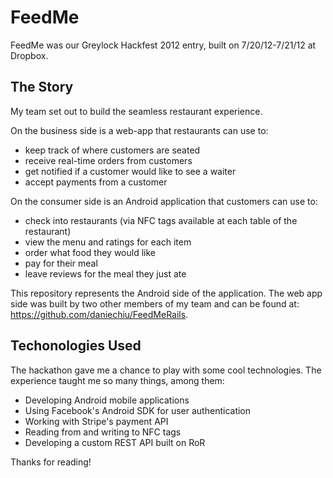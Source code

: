 FeedMe
======

FeedMe was our Greylock Hackfest 2012 entry,
built on 7/20/12-7/21/12 at Dropbox.

The Story
---------
My team set out to build the seamless restaurant experience.

On the business side is a web-app that restaurants can use to:
* keep track of where customers are seated
* receive real-time orders from customers
* get notified if a customer would like to see a waiter
* accept payments from a customer

On the consumer side is an Android application that customers can use to:
* check into restaurants (via NFC tags available at each table
of the restaurant)
* view the menu and ratings for each item
* order what food they would like
* pay for their meal
* leave reviews for the meal they just ate

This repository represents the Android side of the application.
The web app side was built by two other members of my team and can
be found at: https://github.com/daniechiu/FeedMeRails.

Techonologies Used
------------------
The hackathon gave me a chance to play with some cool technologies.
The experience taught me so many things, among them:
* Developing Android mobile applications
* Using Facebook's Android SDK for user authentication
* Working with Stripe's payment API
* Reading from and writing to NFC tags 
* Developing a custom REST API built on RoR

Thanks for reading!
